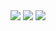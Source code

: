 <div Align = "Justify" Border = 20px>
<img src="https://github-readme-stats.vercel.app/api?username=LecoSchmittElias&show_icons=true&theme=tokyonight"/>
<img src="https://github-readme-streak-stats.herokuapp.com/?user=LecoSchmittElias&theme=tokyonight"/>
<img src="https://github-readme-stats-eight-theta.vercel.app/api/top-langs/?username=LecoSchmittElias&layout=compact&langs_count=8&theme=tokyonight&include_all_commits=true&count_private=true"/> 
  </div>

